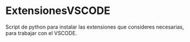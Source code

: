# ExtensionesVSCODE
Script de python para instalar las extensiones que consideres necesarias, para trabajar con el VSCODE.

